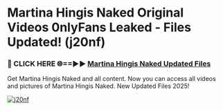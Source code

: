# Martina Hingis Naked Original Videos 0nlyFans Leaked - Files Updated! (j20nf)

<h3>🔴 CLICK HERE 🌐==►► <a href="https://tinyurl.com/up5wt9bj" rel="nofollow">Martina Hingis Naked Updated Files</a></h3>

Get Martina Hingis Naked and all content. Now you can access all videos and pictures of Martina Hingis Naked. New Updated Files 2025!

[![j20nf](https://i.imgur.com/ABiUzMV.gif)](https://tinyurl.com/up5wt9bj)
